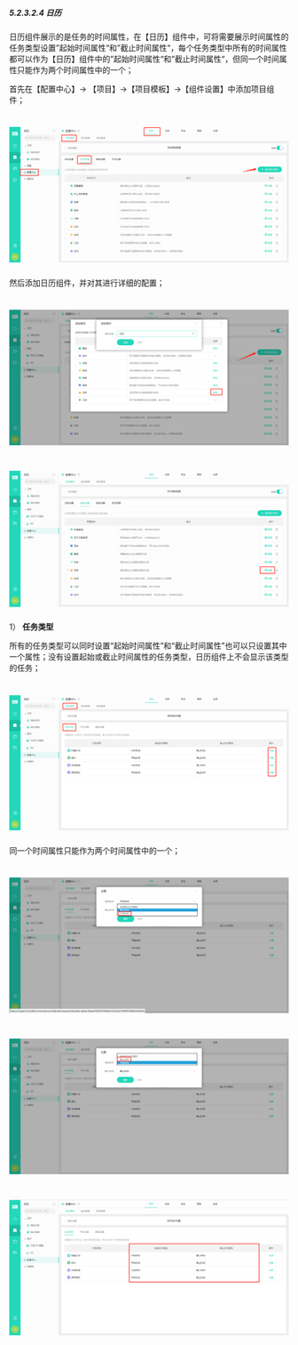 ##### 5.2.3.2.4 日历

日历组件展示的是任务的时间属性，在【日历】组件中，可将需要展示时间属性的任务类型设置”起始时间属性“和”截止时间属性“，每个任务类型中所有的时间属性都可以作为【日历】组件中的”起始时间属性“和”截止时间属性“，但同一个时间属性只能作为两个时间属性中的一个；

首先在【配置中心】→ 【项目】→【项目模板】→【组件设置】中添加项目组件；

# ![](/assets/3组件管理-添加项目组件1.png)

然后添加日历组件，并对其进行详细的配置；

# ![](/assets/6组件管理-日历1.png)

# ![](/assets/6组件管理-日历2.png)

1） **任务类型**

所有的任务类型可以同时设置“起始时间属性”和“截止时间属性”也可以只设置其中一个属性；没有设置起始或截止时间属性的任务类型，日历组件上不会显示该类型的任务；

# ![](/assets/6组件管理-日历-任务设置1.png)
 
同一个时间属性只能作为两个时间属性中的一个；

# ![](/assets/6组件管理-日历-任务设置5.png)

# ![](/assets/6组件管理-日历-任务设置6.png)

# ![](/assets/6组件管理-日历-任务设置4.png)



